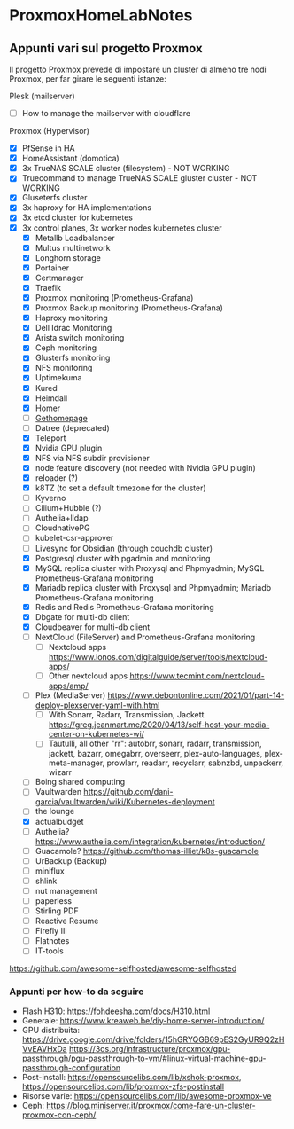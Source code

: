 # ProxmoxHomeLabNotes

## Appunti vari sul progetto Proxmox

Il progetto Proxmox prevede di impostare un cluster di almeno tre nodi Proxmox, per far girare le seguenti istanze:

Plesk (mailserver)

- [ ] How to manage the mailserver with cloudflare

Proxmox (Hypervisor)

- [x] PfSense in HA
- [x] HomeAssistant (domotica)
- [x] 3x TrueNAS SCALE cluster (filesystem) - NOT WORKING
- [x] Truecommand to manage TrueNAS SCALE gluster cluster - NOT WORKING
- [x] Gluseterfs cluster
- [x] 3x haproxy for HA implementations
- [x] 3x etcd cluster for kubernetes
- [x] 3x control planes, 3x worker nodes kubernetes cluster
  - [x] Metallb Loadbalancer
  - [x] Multus multinetwork
  - [x] Longhorn storage
  - [x] Portainer
  - [x] Certmanager
  - [x] Traefik
  - [x] Proxmox monitoring (Prometheus-Grafana)
  - [x] Proxmox Backup monitoring (Prometheus-Grafana)
  - [x] Haproxy monitoring
  - [x] Dell Idrac Monitoring
  - [x] Arista switch monitoring
  - [x] Ceph monitoring
  - [x] Glusterfs monitoring
  - [x] NFS monitoring
  - [x] Uptimekuma
  - [x] Kured
  - [x] Heimdall
  - [x] Homer
  - [ ] [Gethomepage](https://gethomepage.dev)
  - [ ] Datree (deprecated)
  - [x] Teleport
  - [x] Nvidia GPU plugin
  - [x] NFS via NFS subdir provisioner
  - [x] node feature discovery (not needed with Nvidia GPU plugin)
  - [x] reloader (?)
  - [x] k8TZ (to set a default timezone for the cluster)
  - [ ] Kyverno
  - [ ] Cilium+Hubble (?)
  - [ ] Authelia+lldap
  - [ ] CloudnativePG
  - [ ] kubelet-csr-approver
  - [ ] Livesync for Obsidian (through couchdb cluster)
  - [x] Postgresql cluster with pgadmin and monitoring
  - [x] MySQL replica cluster with Proxysql and Phpmyadmin; MySQL Prometheus-Grafana monitoring
  - [x] Mariadb replica cluster with Proxysql and Phpmyadmin; Mariadb Prometheus-Grafana monitoring
  - [x] Redis and Redis Prometheus-Grafana monitoring
  - [x] Dbgate for multi-db client
  - [x] Cloudbeaver for multi-db client
  - [ ] NextCloud (FileServer) and Prometheus-Grafana monitoring
    - [ ] Nextcloud apps <https://www.ionos.com/digitalguide/server/tools/nextcloud-apps/>
    - [ ] Other nextcloud apps <https://www.tecmint.com/nextcloud-apps/amp/>
  - [ ] Plex (MediaServer) <https://www.debontonline.com/2021/01/part-14-deploy-plexserver-yaml-with.html>
    - [ ] With Sonarr, Radarr, Transmission, Jackett <https://greg.jeanmart.me/2020/04/13/self-host-your-media-center-on-kubernetes-wi/>
    - [ ] Tautulli, all other "rr": autobrr, sonarr, radarr, transmission, jackett, bazarr, omegabrr, overseerr, plex-auto-languages, plex-meta-manager, prowlarr, readarr, recyclarr, sabnzbd, unpackerr, wizarr
  - [ ] Boing shared computing
  - [ ] Vaultwarden <https://github.com/dani-garcia/vaultwarden/wiki/Kubernetes-deployment>
  - [ ] the lounge
  - [x] actualbudget
  - [ ] Authelia? <https://www.authelia.com/integration/kubernetes/introduction/>
  - [ ] Guacamole? <https://github.com/thomas-illiet/k8s-guacamole>
  - [ ] UrBackup (Backup)
  - [ ] miniflux
  - [ ] shlink
  - [ ] nut management
  - [ ] paperless
  - [ ] Stirling PDF
  - [ ] Reactive Resume
  - [ ] Firefly III
  - [ ] Flatnotes
  - [ ] IT-tools

<https://github.com/awesome-selfhosted/awesome-selfhosted>

### Appunti per how-to da seguire

- Flash H310: <https://fohdeesha.com/docs/H310.html>
- Generale: <https://www.kreaweb.be/diy-home-server-introduction/>
- GPU distribuita: <https://drive.google.com/drive/folders/15hGRYQGB69pES2GyUR9Q2zHVvEAVHxDa> <https://3os.org/infrastructure/proxmox/gpu-passthrough/pgu-passthrough-to-vm/#linux-virtual-machine-gpu-passthrough-configuration>
- Post-install: <https://opensourcelibs.com/lib/xshok-proxmox>, <https://opensourcelibs.com/lib/proxmox-zfs-postinstall>
- Risorse varie: <https://opensourcelibs.com/lib/awesome-proxmox-ve>
- Ceph: <https://blog.miniserver.it/proxmox/come-fare-un-cluster-proxmox-con-ceph/>
